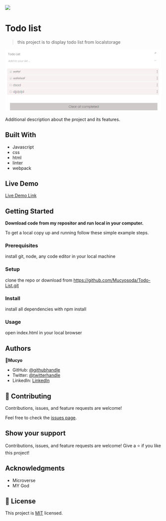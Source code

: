 ![](https://img.shields.io/badge/Microverse-blueviolet)

# Todo list

> this project is to display todo list from localstorage

![screenshot](./app_screenshot.png)

Additional description about the project and its features.

## Built With

- Javascript
- css
- html
- linter
- webpack

## Live Demo

[Live Demo Link](https://livedemo.com)

## Getting Started

**Download code from my repositor and run local in your computer.**

To get a local copy up and running follow these simple example steps.

### Prerequisites

install git, node, any code editor in your local machine

### Setup

clone the repo or download from https://github.com/Mucyosoda/Todo-List.git

### Install

install all dependencies with npm install

### Usage

open index.html in your local browser

## Authors

👤**Mucyo**

- GitHub: [@githubhandle](https://github.com/Mucyosoda)
- Twitter: [@twitterhandle](https://twitter.com/home)
- LinkedIn: [LinkedIn](linkedin.com/in/claude-mucyo-b95405106)

## 🤝 Contributing

Contributions, issues, and feature requests are welcome!

Feel free to check the [issues page](https://github.com/Mucyosoda/Todo-List/issues).

## Show your support

Contributions, issues, and feature requests are welcome!
Give a ⭐️ if you like this project!

## Acknowledgments

- Microverse
- MY God

## 📝 License

This project is [MIT](./MIT.md) licensed.
